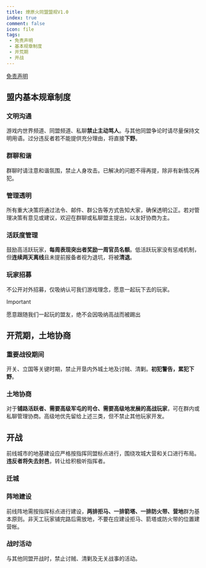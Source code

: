 ```yaml
---
title: 燎原火同盟盟规V1.0
index: true
comment: false
icon: file
tags:
 - 免责声明
 - 基本规章制度
 - 开荒期
 - 开战
---
```


[免责声明](./README.md)

## 盟内基本规章制度

### 文明沟通

游戏内世界频道、同盟频道、私聊**禁止主动骂人**。与其他同盟争论时请尽量保持文明用语。过分违反者若不能提供充分理由，将直接**下野**。 


### 群聊和谐

群聊时请注意和谐氛围，禁止人身攻击。已解决的问题不得再提，除非有新情况再犯。 


### 管理透明

所有重大决策将通过法令、邮件、群公告等方式告知大家，确保透明公正。若对管理决策有意见或建议，欢迎在群聊或私聊盟主提出，以友好协商为主。 


### 活跃度管理

鼓励高活跃玩家，**每周表现突出者奖励一周官员名额**。低活跃玩家没有惩戒机制，但**连续两天离线**且未提前报备者视为退坑，将被**清退**。


### 玩家招募

不公开对外招募，仅吸纳认可我们游戏理念，愿意一起玩下去的玩家。
> [!important]
> 愿意跟随我们一起玩的盟友，绝不会因吸纳高战而被踢出


## 开荒期，土地协商

### 重要战役期间

开关、立国等关键时期，禁止开垦内外城土地及讨贼、清剿。**初犯警告，累犯下野**。 


### 土地协商

对于**铺路活跃者、需要高级军屯的司仓、需要高级地发展的高战玩家**，可在群内或私聊管理协商。高级地优先留给上述三类，但不禁止其他玩家开发。 


## 开战

前线城市的地基建设应严格按指挥同盟标点进行，围绕攻城大营和关口进行布局。**违反者将失去封邑**，转让给积极听指挥者。 


### 迁城


### 阵地建设

前线阵地需按指挥标点进行建设，**两排拒马、一排箭塔、一排防火带、营地**群为基本原则。非天工玩家铺完路后需放地，不要在应建设拒马、箭塔或防火带的位置建营帐。


### 战时活动

与其他同盟开战时，禁止讨贼、清剿及无关战事的活动。 
